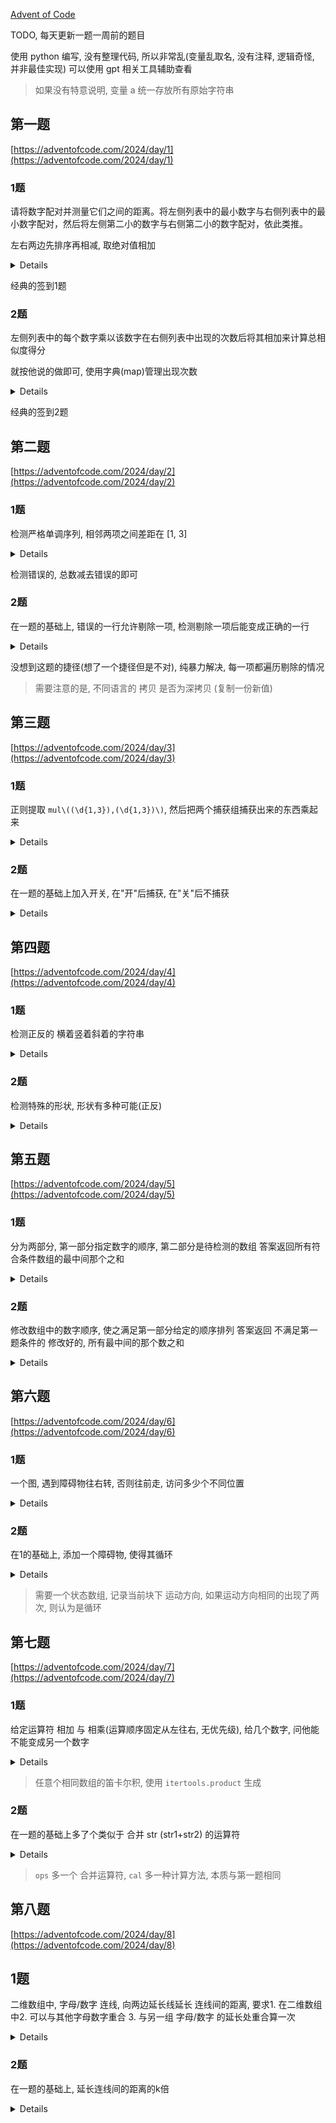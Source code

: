[Advent of Code](https://adventofcode.com/)

TODO, 每天更新一题一周前的题目

使用 python 编写, 没有整理代码, 所以非常乱(变量乱取名, 没有注释, 逻辑奇怪, 并非最佳实现)
可以使用 gpt 相关工具辅助查看

> 如果没有特意说明, 变量 a 统一存放所有原始字符串

## 第一题

[https://adventofcode.com/2024/day/1](https://adventofcode.com/2024/day/1)

### 1题

请将数字配对并测量它们之间的距离。将左侧列表中的最小数字与右侧列表中的最小数字配对，然后将左侧第二小的数字与右侧第二小的数字配对，依此类推。

左右两边先排序再相减, 取绝对值相加

<details><summary>Details</summary>
<p>

```python

list1, list2 = [], []

for i in a.split("\n"):
    m, n = i.split("   ")
    list1.append(int(m))
    list2.append(int(n))

ans = 0
for i in zip(sorted(list1), sorted(list2)):
    ans += abs(i[0] - i[1])
print(ans)

```

</p>
</details> 

经典的签到1题

### 2题

左侧列表中的每个数字乘以该数字在右侧列表中出现的次数后将其相加来计算总相似度得分

就按他说的做即可, 使用字典(map)管理出现次数

<details><summary>Details</summary>
<p>

```python
list1, list2 = [], []

for i in a.split("\n"):
    m, n = i.split("   ")
    list1.append(int(m))
    list2.append(int(n))

t = {}
for i in list2:
    if i in t:
        t[i] += 1
    else:
        t[i] = 1

ans = 0
for i in list1:
    if i in t:
        ans += i * t[i]

print(ans)
```

</p>
</details> 

经典的签到2题

## 第二题

[https://adventofcode.com/2024/day/2](https://adventofcode.com/2024/day/2)

### 1题

检测严格单调序列, 相邻两项之间差距在 [1, 3]

<details><summary>Details</summary>
<p>

```python
t = []
for i in a.split('\n'):
    t.append(list(map(int, i.split())))

ans = 0
for i in t:
    temp = 1 if i[1] - i[0] > 0 else -1
    for j in range(1, len(i)):

        if 0 < (i[j] - i[j - 1]) * temp < 4:
            continue
        else:
            ans += 1
            break


print(1000-ans)
```

</p>
</details> 

检测错误的, 总数减去错误的即可

### 2题

在一题的基础上, 错误的一行允许剔除一项, 检测剔除一项后能变成正确的一行

<details><summary>Details</summary>
<p>

```python
t = []
for i in a.split('\n'):
    t.append(list(map(int, i.split())))

ans = 0
for i in t:
    temp = 1 if i[1] - i[0] > 0 else -1
    for j in range(1, len(i)):
        if 0 < (i[j] - i[j - 1]) * temp < 4:
            continue
        else:
            # ans += 1
            for k in range(len(i)):
                copy = deepcopy(i)
                del copy[k]
                temp = 1 if copy[1] - copy[0] > 0 else -1
                for t in range(1, len(copy)):
                    if 0 < (copy[t] - copy[t - 1]) * temp < 4:
                        continue
                    else:
                        break
                else:
                    ans += 1
                    break
            break
    else:
        ans += 1

print(ans)
```

</p>
</details> 

没想到这题的捷径(想了一个捷径但是不对), 纯暴力解决, 每一项都遍历剔除的情况

> 需要注意的是, 不同语言的 拷贝 是否为深拷贝 (复制一份新值)

## 第三题

[https://adventofcode.com/2024/day/3](https://adventofcode.com/2024/day/3)

### 1题

正则提取 `mul\((\d{1,3}),(\d{1,3})\)`, 然后把两个捕获组捕获出来的东西乘起来

<details><summary>Details</summary>
<p>

```python
temp = re.findall(r'mul\((\d{1,3}),(\d{1,3})\)', a)
print(temp)
ans = 0
for i in temp:
    ans += int(i[0]) * int(i[1])

print(ans)
```

</p>
</details> 

### 2题

在一题的基础上加入开关, 在"开"后捕获, 在"关"后不捕获

<details><summary>Details</summary>
<p>

```python
allsearch = r'mul\((\d{1,3}),(\d{1,3})\)|(do\(\))|(don\'t\(\))'

aaa = re.findall(allsearch, a)
print(aaa)
ans = 0
flag = True
for i in aaa:
    if i[2]:
        flag = True
    if i[3]:
        flag = False
    if i[0] == '':
        continue
    if flag:
        ans += int(i[0]) * int(i[1])

print(ans)
```

</p>
</details>

## 第四题

[https://adventofcode.com/2024/day/4](https://adventofcode.com/2024/day/4)

### 1题

检测正反的 横着竖着斜着的字符串

<details><summary>Details</summary>
<p>

```python

t = a.split('\n')
aaa = []
for i in t:
    aaa.append(list(i))

print(aaa)
ans = 0

i = 0
while i < len(aaa):
    j = 0
    while j < len(aaa[i]):
        # 检测正的
        if aaa[i][j] == 'X':
            # 检测横着的
            if j + 3 < len(aaa[i]):
                if aaa[i][j+1] == 'M' and aaa[i][j+2] == 'A' and aaa[i][j+3] == 'S':
                    ans += 1
            # 检测竖着的
            if i + 3 < len(aaa):
                if aaa[i+1][j] == 'M' and aaa[i+2][j] == 'A' and aaa[i+3][j] == 'S':
                    ans += 1
            # 检测对角
            if j + 3 < len(aaa[i]) and i + 3 < len(aaa):
                if aaa[i+1][j+1] == 'M' and aaa[i+2][j+2] == 'A' and aaa[i+3][j+3] == 'S':
                    ans += 1
            if j - 3 >= 0 and i + 3 < len(aaa):
                if aaa[i+1][j-1] == 'M' and aaa[i+2][j-2] == 'A' and aaa[i+3][j-3] == 'S':
                    ans += 1
        # 检测反的
        if aaa[i][j] == 'S':
            # 检测横着的
            if j + 3 < len(aaa[i]):
                if aaa[i][j+1] == 'A' and aaa[i][j+2] == 'M' and aaa[i][j+3] == 'X':
                    ans += 1
            # 检测竖着的
            if i + 3 < len(aaa):
                if aaa[i+1][j] == 'A' and aaa[i+2][j] == 'M' and aaa[i+3][j] == 'X':
                    ans += 1
            # 检测对角
            if j + 3 < len(aaa[i]) and i + 3 < len(aaa):
                if aaa[i+1][j+1] == 'A' and aaa[i+2][j+2] == 'M' and aaa[i+3][j+3] == 'X':
                    ans += 1
            if j - 3 >= 0 and i + 3 < len(aaa):
                if aaa[i+1][j-1] == 'A' and aaa[i+2][j-2] == 'M' and aaa[i+3][j-3] == 'X':
                    ans += 1
        j += 1
    i += 1

print(ans)

```

</p>
</details> 

### 2题

检测特殊的形状, 形状有多种可能(正反)

<details><summary>Details</summary>
<p>

```python
t = a.split('\n')
aaa = []
for i in t:
    aaa.append(list(i))

print(aaa)
ans = 0

i = 0
while i + 2 < len(aaa):
    j = 0
    while j + 2 < len(aaa[i]):
        if aaa[i][j] == 'M':
            if aaa[i+1][j+1] == 'A' and aaa[i+2][j+2] == 'S':
                if aaa[i][j+2] =='S' and aaa[i+2][j] == 'M':
                    ans += 1
                elif aaa[i][j+2] == 'M' and aaa[i+2][j] == 'S':
                    ans += 1
        if aaa[i][j] == 'S':
            if aaa[i+1][j+1] == 'A' and aaa[i+2][j+2] == 'M':
                if aaa[i][j+2] =='M' and aaa[i+2][j] == 'S':
                    ans += 1
                elif aaa[i][j+2] == 'S' and aaa[i+2][j] == 'M':
                    ans += 1

        j += 1
    i += 1

print(ans)
```

</p>
</details> 

## 第五题

[https://adventofcode.com/2024/day/5](https://adventofcode.com/2024/day/5)

### 1题

分为两部分, 第一部分指定数字的顺序, 第二部分是待检测的数组
答案返回所有符合条件数组的最中间那个之和

<details><summary>Details</summary>
<p>

```python

ahead, after = a.split('\n\n')

ahead_procress = {}
for i in ahead.split('\n'):
    t = list(map(int, i.split('|')))
    if t[0] not in ahead_procress:
        ahead_procress[t[0]] = [t[1]]
    else:
        ahead_procress[t[0]].append(t[1])

print(ahead_procress)

after_procress = []
for i in after.split('\n'):
    after_procress.append(list(map(int, i.split(','))))

ans = 0

for i in after_procress:
    aaa = []
    for j in i[::-1]:
        if j not in aaa:
            if j in ahead_procress:
                aaa.extend(ahead_procress[j])
        else:
            break
    else:
        ans += i[len(i)//2]

print(ans)

```

</p>
</details>

### 2题

修改数组中的数字顺序, 使之满足第一部分给定的顺序排列
答案返回 不满足第一题条件的 修改好的, 所有最中间的那个数之和

<details><summary>Details</summary>
<p>

```python

ahead, after = a.split('\n\n')

ahead_procress = {}
ahead_procress2 = {}
for i in ahead.split('\n'):
    t = list(map(int, i.split('|')))
    if t[0] not in ahead_procress:
        ahead_procress[t[0]] = [t[1]]
    else:
        ahead_procress[t[0]].append(t[1])

    if t[1] not in ahead_procress2:
        ahead_procress2[t[1]] = [t[0]]
    else:
        ahead_procress2[t[1]].append(t[0])

print(ahead_procress)

after_procress = []
for i in after.split('\n'):
    after_procress.append(list(map(int, i.split(','))))

ans = 0

for i in after_procress:
    aaa = []
    bbb = []
    flag = True
    for j in i[::-1]:
        bbb.append(j)
        if j not in aaa:
            if j in ahead_procress:
                aaa.extend(ahead_procress[j])
        else:
            bbb.pop()
            flag = False
            for k in bbb:
                if k in ahead_procress2[j]:
                    bbb.insert(bbb.index(k), j)
                    break
            
    if flag is False:
        ans += bbb[len(bbb)//2]

print(ans)

```

</p>
</details> 

## 第六题

[https://adventofcode.com/2024/day/6](https://adventofcode.com/2024/day/6)

### 1题

一个图, 遇到障碍物往右转, 否则往前走, 访问多少个不同位置

<details><summary>Details</summary>
<p>

```python

aaa = [list(i) for i in a.split('\n')]


begin_pos = (0, 0)
for i in range(len(aaa)):
    for j in range(len(aaa[i])):
        if aaa[i][j] == '^':
            begin_pos = (i, j)
            aaa[i][j] = 'X'

print(begin_pos)
t = (-1, 0)

def turn(t):
    if t == (1, 0):
        return (0, -1)
    elif t == (0, 1):
        return (1, 0)
    elif t == (-1, 0):
        return (0, 1)
    elif t == (0, -1):
        return (-1, 0)


while 1:
    if aaa[begin_pos[0] + t[0]][begin_pos[1] + t[1]] == '#':
        t = turn(t)
    else:
        aaa[begin_pos[0] + t[0]][begin_pos[1] + t[1]] = 'X'
        begin_pos = (begin_pos[0] + t[0], begin_pos[1] + t[1])

    if begin_pos[0] in [0, len(aaa) - 1] or begin_pos[1] in [0, len(aaa[0]) - 1]:
        break

ans = 0
for i in range(len(aaa)):
    for j in range(len(aaa[0])):
        if aaa[i][j] == 'X':
            ans += 1

print(ans)
```

</p>
</details> 

### 2题

在1的基础上, 添加一个障碍物, 使得其循环

<details><summary>Details</summary>
<p>

```python
aaa = [list(i) for i in a.split('\n')]


begin_pos = (0, 0)
for i in range(len(aaa)):
    for j in range(len(aaa[i])):
        if aaa[i][j] == '^':
            begin_pos = (i, j)
            aaa[i][j] = 'X'

bak_begin_pos = deepcopy(begin_pos)
print(begin_pos)
t = (-1, 0)

def turn(t):
    if t == (1, 0):
        return (0, -1)
    elif t == (0, 1):
        return (1, 0)
    elif t == (-1, 0):
        return (0, 1)
    elif t == (0, -1):
        return (-1, 0)


while 1:
    if aaa[begin_pos[0] + t[0]][begin_pos[1] + t[1]] == '#':
        t = turn(t)
        continue
    else:
        aaa[begin_pos[0] + t[0]][begin_pos[1] + t[1]] = 'X'
        begin_pos = (begin_pos[0] + t[0], begin_pos[1] + t[1])

    if begin_pos[0] in [0, len(aaa) - 1] or begin_pos[1] in [0, len(aaa[0]) - 1]:
        break

ttt = [0, 0, 0, 0]
ttt = [deepcopy(ttt) for _ in range(len(aaa[0]))]
ttt = [deepcopy(ttt) for _ in range(len(aaa))]

ans = 0
aaa[bak_begin_pos[0]][bak_begin_pos[1]] = '.'
for i in tqdm(range(len(aaa))):
    for j in tqdm(range(len(aaa[i]))):
        if aaa[i][j] == 'X':
            begin_pos = deepcopy(bak_begin_pos)
            temp = deepcopy(aaa)
            temp[i][j] = '#'
            ttt_b = deepcopy(ttt)
            t = (-1, 0)
            flag = 0
            ttt_b[begin_pos[0]][begin_pos[1]][flag] = 1
            while 1:
                if temp[begin_pos[0] + t[0]][begin_pos[1] + t[1]] == '#':
                    t = turn(t)
                    flag = (flag + 1) % 4
                    continue
                else:
                    begin_pos = (begin_pos[0] + t[0], begin_pos[1] + t[1])
                    if ttt_b[begin_pos[0]][begin_pos[1]][flag] == 0:
                        ttt_b[begin_pos[0]][begin_pos[1]][flag] = 1
                    else:
                        ans += 1
                        break
                if begin_pos[0] in [0, len(ttt_b) - 1] or begin_pos[1] in [0, len(ttt_b[0]) - 1]:
                    break
print(ans)

```

</p>
</details> 

> 需要一个状态数组, 记录当前块下 运动方向, 如果运动方向相同的出现了两次, 则认为是循环

## 第七题

[https://adventofcode.com/2024/day/7](https://adventofcode.com/2024/day/7)

### 1题

给定运算符 相加 与 相乘(运算顺序固定从左往右, 无优先级), 给几个数字, 问他能不能变成另一个数字

<details><summary>Details</summary>
<p>

```python
def cal(numbers, ops):
    result = numbers[0]
    for i in range(len(ops)):
        if ops[i] == '+':
            result += numbers[i + 1]
        else:
            result *= numbers[i + 1]
    return result


ans = 0
ops = ['+', '*']
for line in a.splitlines():
    aa, bb = line.split(': ')
    b_int = [int(i) for i in bb.split()]
    aa = int(aa)
    for i in itertools.product(ops, repeat=len(b_int)-1):
        if aa == cal(b_int, i):
            ans += aa
            break
    
print(ans)
```

</p>
</details> 

> 任意个相同数组的笛卡尔积, 使用 `itertools.product` 生成

### 2题

在一题的基础上多了个类似于 合并 str (str1+str2) 的运算符

<details><summary>Details</summary>
<p>

```python

def cal(numbers, ops):
    result = numbers[0]
    for i in range(len(ops)):
        if ops[i] == '+':
            result += numbers[i + 1]
        elif ops[i] == '*':
            result *= numbers[i + 1]
        else:
            result = int(str(result) + str(numbers[i+1]))
    return result


ans = 0
ops = ['+', '*', '||']
for line in a.splitlines():
    aa, bb = line.split(': ')
    b_int = [int(i) for i in bb.split()]
    aa = int(aa)
    for i in itertools.product(ops, repeat=len(b_int)-1):
        if aa == cal(b_int, i):
            ans += aa
            break
    
print(ans)

```

</p>
</details> 

> `ops` 多一个 合并运算符, `cal` 多一种计算方法, 本质与第一题相同

## 第八题

[https://adventofcode.com/2024/day/8](https://adventofcode.com/2024/day/8)

## 1题

二维数组中, 字母/数字 连线, 向两边延长线延长 连线间的距离, 要求1. 在二维数组中2. 可以与其他字母数字重合 3. 与另一组 字母/数字 的延长处重合算一次

<details><summary>Details</summary>
<p>

```python

aaa = []
for i in a.splitlines():
    aaa.append(list(i))

print(aaa)

all_char = list(set(a))
all_char.remove('\n')
all_char.remove('.')

print(all_char)

def get_all_char_pos(char):
    char_pos = []
    for i in range(len(aaa)):
        for j in range(len(aaa[i])):
            if aaa[i][j] == char:
                char_pos.append((i, j))
    return char_pos

def is_valid(pos):
    if 0 <= pos[0] < len(aaa) and 0 <= pos[1] < len(aaa[0]):
        return True
    return False


empty_aaa = np.zeros((len(aaa), len(aaa[0])))

for i in all_char:
    char_pos = get_all_char_pos(i)
    for j in range(len(char_pos)):
        for k in range(j + 1, len(char_pos)):
            pos = (char_pos[j][0] - char_pos[k][0], char_pos[j][1] - char_pos[k][1])
            negative_pos = (-pos[0], -pos[1])
            if is_valid((char_pos[j][0] + pos[0], char_pos[j][1] + pos[1])):
                empty_aaa[char_pos[j][0] + pos[0]][char_pos[j][1] + pos[1]] = 1
            if is_valid((char_pos[k][0] + negative_pos[0], char_pos[k][1] + negative_pos[1])):
                empty_aaa[char_pos[k][0] + negative_pos[0]][char_pos[k][1] + negative_pos[1]] = 1

ans = 0
for i in range(len(empty_aaa)):
    for j in range(len(empty_aaa[i])):
        if empty_aaa[i][j] == 1:
            ans += 1
                
print(ans)

```

</p>
</details>

### 2题

在一题的基础上, 延长连线间的距离的k倍

<details><summary>Details</summary>
<p>

```python

aaa = []
for i in a.splitlines():
    aaa.append(list(i))

print(aaa)

all_char = list(set(a))
all_char.remove('\n')
all_char.remove('.')

print(all_char)

def get_all_char_pos(char):
    char_pos = []
    for i in range(len(aaa)):
        for j in range(len(aaa[i])):
            if aaa[i][j] == char:
                char_pos.append((i, j))
    return char_pos

def is_valid(pos):
    if 0 <= pos[0] < len(aaa) and 0 <= pos[1] < len(aaa[0]):
        return True
    return False

def get_k(pos):
    return min(len(aaa) // abs(pos[0]), len(aaa[0]) // abs(pos[1])) + 1


empty_aaa = np.zeros((len(aaa), len(aaa[0])))

for i in all_char:
    char_pos = get_all_char_pos(i)
    if len(char_pos) > 1:
        for j in char_pos:
            empty_aaa[j[0]][j[1]] = 1
    for j in range(len(char_pos)):
        for k in range(j + 1, len(char_pos)):
            pos = (char_pos[j][0] - char_pos[k][0], char_pos[j][1] - char_pos[k][1])
            k = get_k(pos)
            negative_pos = (-pos[0], -pos[1])
            for m in range(1, k + 1):
                new_pos = (char_pos[j][0] + pos[0] * m, char_pos[j][1] + pos[1] * m)
                if is_valid(new_pos):
                    empty_aaa[new_pos[0]][new_pos[1]] = 1
                new_negative_pos = (char_pos[j][0] + negative_pos[0] * m, char_pos[j][1] + negative_pos[1] * m)
                if is_valid(new_negative_pos):
                    empty_aaa[new_negative_pos[0]][new_negative_pos[1]] = 1


ans = 0
for i in range(len(empty_aaa)):
    for j in range(len(empty_aaa[i])):
        if empty_aaa[i][j] != 0:
            ans += 1
                
print(ans)

```

</p>
</details> 